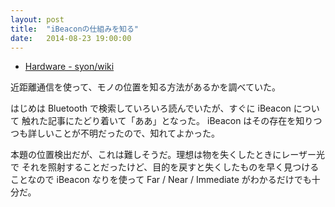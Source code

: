 ```yaml
---
layout: post
title:  "iBeaconの仕組みを知る"
date:   2014-08-23 19:00:00
---
```


- [Hardware - syon/wiki](http://syon-wiki.herokuapp.com/Hardware)

近距離通信を使って、モノの位置を知る方法があるかを調べていた。

はじめは Bluetooth で検索していろいろ読んでいたが、すぐに iBeacon について
触れた記事にたどり着いて「ああ」となった。
iBeacon はその存在を知りつつも詳しいことが不明だったので、知れてよかった。

本題の位置検出だが、これは難しそうだ。理想は物を失くしたときにレーザー光で
それを照射することだったけど、目的を戻すと失くしたものを早く見つけることなので
iBeacon なりを使って Far / Near / Immediate がわかるだけでも十分だ。

